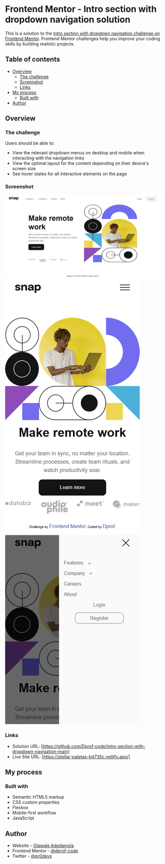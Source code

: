 # Frontend Mentor - Intro section with dropdown navigation solution

This is a solution to the [Intro section with dropdown navigation challenge on Frontend Mentor](https://www.frontendmentor.io/challenges/intro-section-with-dropdown-navigation-ryaPetHE5). Frontend Mentor challenges help you improve your coding skills by building realistic projects.

## Table of contents

- [Overview](#overview)
  - [The challenge](#the-challenge)
  - [Screenshot](#screenshot)
  - [Links](#links)
- [My process](#my-process)
  - [Built with](#built-with)
- [Author](#author)

## Overview

### The challenge

Users should be able to:

- View the relevant dropdown menus on desktop and mobile when interacting with the navigation links
- View the optimal layout for the content depending on their device's screen size
- See hover states for all interactive elements on the page

### Screenshot

![](./images/desktop-view.png)
![](./images/mobile-view.png)
![](./images/nav-open-mobile-view.png)

### Links

- Solution URL: [https://github.com/Dprof-code/intro-section-with-dropdown-navigation-main]
- Live Site URL: [https://stellar-paletas-b4735c.netlify.app/]

## My process

### Built with

- Semantic HTML5 markup
- CSS custom properties
- Flexbox
- Mobile-first workflow
- JavaScript

## Author

- Website - [Olawale Adedamola](https://www.linkedin.com/in/olawale-adedamola-b9b1641a2/)
- Frontend Mentor - [@dprof-code](https://www.frontendmentor.io/profile/dprof-code)
- Twitter - [@pr0devs](https://www.twitter.com/pr0devs)
